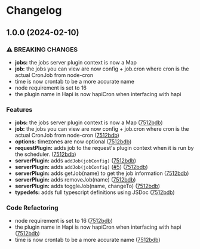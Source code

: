 # Changelog

## 1.0.0 (2024-02-10)


### ⚠ BREAKING CHANGES

* **jobs:** the jobs server plugin context is now a Map
* **job:** the jobs you can view are now config + job.cron where cron is the actual CronJob from node-cron
* time is now crontab to be a more accurate name
* node requirement is set to 16
* the plugin name in Hapi is now hapiCron when interfacing with hapi

### Features

* **jobs:** the jobs server plugin context is now a Map ([7512bdb](https://github.com/ZachHaber/hapi-cron-2/commit/7512bdb1a65499b0262eeabe06169b21a47101cb))
* **job:** the jobs you can view are now config + job.cron where cron is the actual CronJob from node-cron ([7512bdb](https://github.com/ZachHaber/hapi-cron-2/commit/7512bdb1a65499b0262eeabe06169b21a47101cb))
* **options:** timezones are now optional ([7512bdb](https://github.com/ZachHaber/hapi-cron-2/commit/7512bdb1a65499b0262eeabe06169b21a47101cb))
* **requestPlugin:** adds job to the request's plugin context when it is run by the scheduler. ([7512bdb](https://github.com/ZachHaber/hapi-cron-2/commit/7512bdb1a65499b0262eeabe06169b21a47101cb))
* **serverPlugin:** adds `addJob(jobConfig)` ([7512bdb](https://github.com/ZachHaber/hapi-cron-2/commit/7512bdb1a65499b0262eeabe06169b21a47101cb))
* **serverPlugin:** adds `addJob(jobConfig)` ([#5](https://github.com/ZachHaber/hapi-cron-2/issues/5)) ([7512bdb](https://github.com/ZachHaber/hapi-cron-2/commit/7512bdb1a65499b0262eeabe06169b21a47101cb))
* **serverPlugin:** adds getJob(name) to get the job information ([7512bdb](https://github.com/ZachHaber/hapi-cron-2/commit/7512bdb1a65499b0262eeabe06169b21a47101cb))
* **serverPlugin:** adds removeJob(name) ([7512bdb](https://github.com/ZachHaber/hapi-cron-2/commit/7512bdb1a65499b0262eeabe06169b21a47101cb))
* **serverPlugin:** adds toggleJob(name, changeTo) ([7512bdb](https://github.com/ZachHaber/hapi-cron-2/commit/7512bdb1a65499b0262eeabe06169b21a47101cb))
* **typedefs:** adds full typescript definitions using JSDoc ([7512bdb](https://github.com/ZachHaber/hapi-cron-2/commit/7512bdb1a65499b0262eeabe06169b21a47101cb))


### Code Refactoring

* node requirement is set to 16 ([7512bdb](https://github.com/ZachHaber/hapi-cron-2/commit/7512bdb1a65499b0262eeabe06169b21a47101cb))
* the plugin name in Hapi is now hapiCron when interfacing with hapi ([7512bdb](https://github.com/ZachHaber/hapi-cron-2/commit/7512bdb1a65499b0262eeabe06169b21a47101cb))
* time is now crontab to be a more accurate name ([7512bdb](https://github.com/ZachHaber/hapi-cron-2/commit/7512bdb1a65499b0262eeabe06169b21a47101cb))
